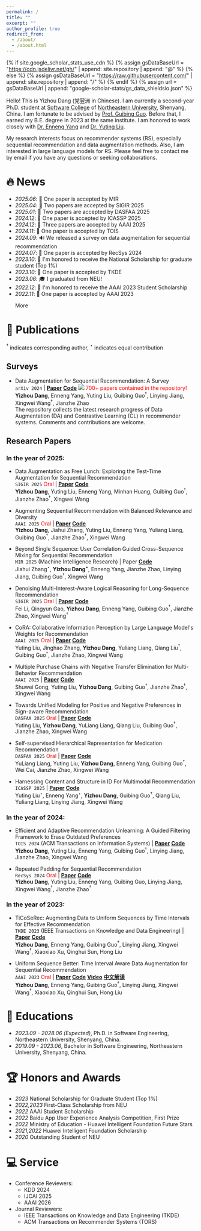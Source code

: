 ```yaml
---
permalink: /
title: ""
excerpt: ""
author_profile: true
redirect_from: 
  - /about/
  - /about.html
---
```


{% if site.google_scholar_stats_use_cdn %}
{% assign gsDataBaseUrl = "https://cdn.jsdelivr.net/gh/" | append: site.repository | append: "@" %}
{% else %}
{% assign gsDataBaseUrl = "https://raw.githubusercontent.com/" | append: site.repository | append: "/" %}
{% endif %}
{% assign url = gsDataBaseUrl | append: "google-scholar-stats/gs_data_shieldsio.json" %}

<span class='anchor' id='about-me'></span>

Hello! This is Yizhou Dang (党翌洲 in Chinese). I am currently a second-year Ph.D. student at [Software College](http://sc.neu.edu.cn/) of [Northeastern University](http://www.neu.edu.cn/), Shenyang, China. 
I am fortunate to be advised by [Prof. Guibing Guo](https://guoguibing.github.io/cn/). 
Before that, I earned my B.E. degree in 2023 at the same institute.
I am honored to work closely with [Dr. Enneng Yang](https://ennengyang.github.io/) and [Dr. Yuting Liu](https://vanillacreamer.github.io/).

My research interests focus on recommender systems (RS), especially sequential recommendation and data augmentation methods. 
Also, I am interested in large language models for RS.
Please feel free to contact me by email if you have any questions or seeking collaborations.


# 🔥 News

[comment]: <> (- *2025.01*: &nbsp;🎉 Two papers are accepted by DASFAA 2025)
[comment]: <> (- *2024.12*: &nbsp;🎉 One paper is accepted by ICASSP 2025)
[comment]: <> (- *2024.12*: &nbsp;🎉 Three papers are accepted by AAAI 2025)
[comment]: <> (- *2024.11*: &nbsp;🎉 One paper is accepted by TOIS)
[comment]: <> (- *2024.09*: &nbsp;🔊 We released a survey on data augmentation for sequential recommendation)
[comment]: <> (- *2024.07*: &nbsp;🎉 One paper is accepted by RecSys 2024)
[comment]: <> (- *2023.10*: &nbsp;🎉 One paper is accepted by TKDE)
[comment]: <> (- *2023.06*: &nbsp;🎓 I graduated from NEU!)
[comment]: <> (- *2022.12*: &nbsp;🏅 I'm honored to receive the AAAI 2023 student scholarship)
[comment]: <> (- *2022.11*: &nbsp;🎉 One paper is accepted by AAAI 2023)

<ul class="projects-box" id="projects-box">
<li><em>2025.06</em>: 🎉 One paper is accepted by MIR</li>
<li><em>2025.04</em>: 🎉 Two papers are accepted by SIGIR 2025</li>
<li><em>2025.01</em>: 🎉 Two papers are accepted by DASFAA 2025</li>
<li><em>2024.12</em>: 🎉 One paper is accepted by ICASSP 2025</li>
<li><em>2024.12</em>: 🎉 Three papers are accepted by AAAI 2025</li>
<li><em>2024.11</em>: 🎉 One paper is accepted by TOIS</li>
<li><em>2024.09</em>: 🔊 We released a survey on data augmentation for sequential recommendation</li>
<li><em>2024.07</em>: 🎉 One paper is accepted by RecSys 2024</li>
<li><em>2023.10</em>: 🏅 I'm honored to receive the National Scholarship for graduate student (Top 1%)</li>
<li><em>2023.10</em>: 🎉 One paper is accepted by TKDE</li>
<li><em>2023.06</em>: 🎓 I graduated from NEU!</li>
<li><em>2022.12</em>: 🏅 I'm honored to receive the AAAI 2023 Student Scholarship</li>
<li><em>2022.11</em>: 🎉 One paper is accepted by AAAI 2023</li>
<p class="projects-show" id="projects-show"><span class="projects-show-text" id="projects-show-text">More</span></p>
</ul>


# 📝 Publications 

[comment]: <> (<div class='paper-box'><div class='paper-box-image'><div><div class="badge">CVPR 2016</div><img src='images/500x300.png' alt="sym" width="100%"></div></div>)

[comment]: <> (<div class='paper-box-text' markdown="1">)

[comment]: <> ([Deep Residual Learning for Image Recognition]&#40;https://openaccess.thecvf.com/content_cvpr_2016/papers/He_Deep_Residual_Learning_CVPR_2016_paper.pdf&#41;)

[comment]: <> (**Kaiming He**, Xiangyu Zhang, Shaoqing Ren, Jian Sun)

[comment]: <> ([**Project**]&#40;https://scholar.google.com/citations?view_op=view_citation&hl=zh-CN&user=DhtAFkwAAAAJ&citation_for_view=DhtAFkwAAAAJ:ALROH1vI_8AC&#41; <strong><span class='show_paper_citations' data='DhtAFkwAAAAJ:ALROH1vI_8AC'></span></strong>)

[comment]: <> (- Lorem ipsum dolor sit amet, consectetur adipiscing elit. Vivamus ornare aliquet ipsum, ac tempus justo dapibus sit amet. )

[comment]: <> (</div>)

[comment]: <> (</div>)

[comment]: <> (✨) 

$^{\dagger}$ indicates corresponding author, $^{\star}$ indicates equal contribution

## Surveys

- Data Augmentation for Sequential Recommendation: A Survey \
  `arXiv 2024` | [**Paper**](https://arxiv.org/abs/2409.13545) [**Code**](https://github.com/KingGugu/DA-CL-4Rec) [![](https://img.shields.io/github/stars/KingGugu/DA-CL-4Rec)](https://github.com/KingGugu/DA-CL-4Rec) <font color="red">700+ papers contained in the repository!</font>  \
  **Yizhou Dang**, Enneng Yang, Yuting Liu, Guibing Guo$^{\dagger}$, Linying Jiang, Xingwei Wang$^{\dagger}$, Jianzhe Zhao \
  The repository collects the latest research progress of Data Augmentation (DA) and Contrastive Learning (CL) in recommender systems. Comments and contributions are welcome.


## Research Papers

### In the year of 2025:

- Data Augmentation as Free Lunch: Exploring the Test-Time Augmentation for Sequential Recommendation \
  `SIGIR 2025` <font color="red">Oral</font> | [**Paper**](https://arxiv.org/abs/2504.04843) [**Code**](https://github.com/KingGugu/TTA4SR) \
  **Yizhou Dang**, Yuting Liu, Enneng Yang, Minhan Huang, Guibing Guo$^{\dagger}$, Jianzhe Zhao$^{\dagger}$, Xingwei Wang

- Augmenting Sequential Recommendation with Balanced Relevance and Diversity \
  `AAAI 2025` <font color="red">Oral</font> | [**Paper**](https://arxiv.org/abs/2412.08300) [**Code**](https://github.com/KingGugu/BASRec) \
  **Yizhou Dang**, Jiahui Zhang, Yuting Liu, Enneng Yang, Yuliang Liang, Guibing Guo$^{\dagger}$, Jianzhe Zhao$^{\dagger}$, Xingwei Wang

- Beyond Single Sequence: User Correlation Guided Cross-Sequence Mixing for Sequential Recommendation \
  `MIR 2025` (Machine Intelligence Research) | Paper [**Code**](https://github.com/KingGugu/UCMRec) \
  Jiahui Zhang$^{\star}$, **Yizhou Dang$^{\star}$**, Enneng Yang, Jianzhe Zhao, Linying Jiang, Guibing Guo$^{\dagger}$, Xingwei Wang

- Denoising Multi-Interest-Aware Logical Reasoning for Long-Sequence Recommendation \
  `SIGIR 2025` <font color="red">Oral</font> | [**Paper**](https://dl.acm.org/doi/10.1145/3726302.3729944) [**Code**](https://github.com/muzi1998/Denoising-Multi-Interest-Aware-Logical-Reasoning) \
  Fei Li, Qingyun Gao, **Yizhou Dang**, Enneng Yang, Guibing Guo$^{\dagger}$, Jianzhe Zhao, Xingwei Wang$^{\dagger}$

- CoRA: Collaborative Information Perception by Large Language Model's Weights for Recommendation \
  `AAAI 2025` <font color="red">Oral</font> | [**Paper**](https://arxiv.org/abs/2408.10645) [**Code**](https://github.com/VanillaCreamer/CoRA) \
  Yuting Liu, Jinghao Zhang, **Yizhou Dang**, Yuliang Liang, Qiang Liu$^{\dagger}$, Guibing Guo$^{\dagger}$, Jianzhe Zhao, Xingwei Wang

- Multiple Purchase Chains with Negative Transfer Elimination for Multi-Behavior Recommendation \
  `AAAI 2025` | [**Paper**](https://ojs.aaai.org/index.php/AAAI/article/view/33275) [**Code**](https://github.com/VanillaCreamer/MPC) \
  Shuwei Gong, Yuting Liu, **Yizhou Dang**, Guibing Guo$^{\dagger}$, Jianzhe Zhao$^{\dagger}$, Xingwei Wang

- Towards Unified Modeling for Positive and Negative Preferences in Sign-aware Recommendation \
  `DASFAA 2025` <font color="red">Oral</font> | [**Paper**](https://arxiv.org/abs/2403.08246) [**Code**](https://github.com/VanillaCreamer/LSGRec) \
  Yuting Liu, **Yizhou Dang**, YuLiang Liang, Qiang Liu, Guibing Guo$^{\dagger}$, Jianzhe Zhao, Xingwei Wang

- Self-supervised Hierarchical Representation for Medication Recommendation \
  `DASFAA 2025` <font color="red">Oral</font> | [**Paper**](https://arxiv.org/abs/2411.03143) [**Code**](https://github.com/yuliang-liang/HEIR) \
  YuLiang Liang, Yuting Liu, **Yizhou Dang**, Enneng Yang, Guibing Guo$^{\dagger}$, Wei Cai, Jianzhe Zhao, Xingwei Wang

- Harnessing Content and Structure in ID For Multimodal Recommendation \
  `ICASSP 2025` | [**Paper**](https://arxiv.org/pdf/2311.05956) [**Code**](https://github.com/VanillaCreamer/IDSF) \
  Yuting Liu$^{\star}$, Enneng Yang$^{\star}$, **Yizhou Dang**, Guibing Guo$^{\dagger}$, Qiang Liu, Yuliang Liang, Linying Jiang, Xingwei Wang


### In the year of 2024:

- Efficient and Adaptive Recommendation Unlearning: A Guided Filtering Framework to Erase Outdated Preferences \
  `TOIS 2024` (ACM Transactions on Information Systems) | [**Paper**](https://dl.acm.org/doi/10.1145/3706633) [**Code**](https://github.com/KingGugu/GFEraser) \
  **Yizhou Dang**, Yuting Liu, Enneng Yang, Guibing Guo$^{\dagger}$, Linying Jiang, Jianzhe Zhao, Xingwei Wang

- Repeated Padding for Sequential Recommendation \
  `RecSys 2024` <font color="red">Oral</font> | [**Paper**](https://arxiv.org/abs/2403.06372v2) [**Code**](https://github.com/KingGugu/RepPad) \
  **Yizhou Dang**, Yuting Liu, Enneng Yang, Guibing Guo, Linying Jiang, Xingwei Wang$^{\dagger}$, Jianzhe Zhao$^{\dagger}$

### In the year of 2023:

- TiCoSeRec: Augmenting Data to Uniform Sequences by Time Intervals for Effective Recommendation\
  `TKDE 2023` (IEEE Transactions on Knowledge and Data Engineering) | [**Paper**](https://ieeexplore.ieee.org/abstract/document/10285049) [**Code**](https://github.com/KingGugu/TiCoSeRec) \
  **Yizhou Dang**, Enneng Yang, Guibing Guo$^{\dagger}$, Linying Jiang, Xingwei Wang$^{\dagger}$, Xiaoxiao Xu, Qinghui Sun, Hong Liu

- Uniform Sequence Better: Time Interval Aware Data Augmentation for Sequential Recommendation \
  `AAAI 2023` <font color="red">Oral</font> | [**Paper**](https://arxiv.org/abs/2212.08262) [**Code**](https://github.com/KingGugu/TiCoSeRec) [**Video**](https://doi.org/10.48448/wmh8-p908) [**中文解读**](https://zhuanlan.zhihu.com/p/592832740) \
  **Yizhou Dang**, Enneng Yang, Guibing Guo$^{\dagger}$, Linying Jiang, Xingwei Wang$^{\dagger}$, Xiaoxiao Xu, Qinghui Sun, Hong Liu


# 📖 Educations

- *2023.09 - 2028.06 (Expected)*, Ph.D. in Software Engineering, Northeastern University, Shenyang, China.
- *2019.09 - 2023.06*, Bachelor in Software Engineering, Northeastern University, Shenyang, China.


# 🏆 Honors and Awards

- *2023* National Scholarship for Graduate Student (Top 1%)
- *2022,2023* First-Class Scholarship from NEU
- *2022* AAAI Student Scholarship
- *2022* Baidu App User Experience Analysis Competition, First Prize
- *2022* Ministry of Education - Huawei Intelligent Foundation Future Stars
- *2021,2022* Huawei Intelligent Foundation Scholarship
- *2020* Outstanding Student of NEU


# 💻 Service

- Conference Reviewers: 
  - KDD 2024
  - IJCAI 2025
  - AAAI 2026
- Journal Reviewers:
  - IEEE Transactions on Knowledge and Data Engineering (TKDE)
  - ACM Transactions on Recommender Systems (TORS)


<script type='text/javascript' id='clustrmaps' src='//cdn.clustrmaps.com/map_v2.js?cl=343739&w=300&t=tt&d=eimuBYNRaOftpcjrQ9vfEm6Gggdhdu4Hf6ZB0_3CvPA&co=ffffff&cmo=009fff&cmn=18e0ff&ct=00196b'></script>


[comment]: <> (# 💬 Invited Talks)

[comment]: <> (- *2021.06*, Lorem ipsum dolor sit amet, consectetur adipiscing elit. Vivamus ornare aliquet ipsum, ac tempus justo dapibus sit amet. )

[comment]: <> (- *2021.03*, Lorem ipsum dolor sit amet, consectetur adipiscing elit. Vivamus ornare aliquet ipsum, ac tempus justo dapibus sit amet.  \| [\[video\]]&#40;https://github.com/&#41;)

[comment]: <> (# 💻 Internships)

[comment]: <> (- *2019.05 - 2020.02*, [Lorem]&#40;https://github.com/&#41;, China.)

